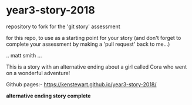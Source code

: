 # year3-story-2018
repository to fork for the 'git story' assessment

for this repo, to use as a starting point for your story
(and don't forget to complete your assessment by making a 'pull request' back to me...)

.. matt smith ...


This is a story with an alternative ending about a girl called 
Cora who went on a wonderful adventure!

Github pages:- 
https://kenstewart.github.io/year3-story-2018/

**alternative ending story complete**

